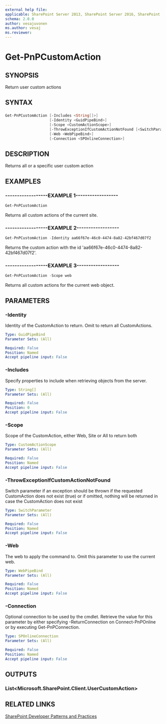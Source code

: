 ```yaml
---
external help file:
applicable: SharePoint Server 2013, SharePoint Server 2016, SharePoint Server 2019, SharePoint Online
schema: 2.0.0
author: vesajuvonen
ms.author: vesaj
ms.reviewer:
---
```

# Get-PnPCustomAction

## SYNOPSIS
Return user custom actions

## SYNTAX 

### 
```powershell
Get-PnPCustomAction [-Includes <String[]>]
                    [-Identity <GuidPipeBind>]
                    [-Scope <CustomActionScope>]
                    [-ThrowExceptionIfCustomActionNotFound [<SwitchParameter>]]
                    [-Web <WebPipeBind>]
                    [-Connection <SPOnlineConnection>]
```

## DESCRIPTION
Returns all or a specific user custom action

## EXAMPLES

### ------------------EXAMPLE 1------------------
```powershell
Get-PnPCustomAction
```

Returns all custom actions of the current site.

### ------------------EXAMPLE 2------------------
```powershell
Get-PnPCustomAction -Identity aa66f67e-46c0-4474-8a82-42bf467d07f2
```

Returns the custom action with the id 'aa66f67e-46c0-4474-8a82-42bf467d07f2'.

### ------------------EXAMPLE 3------------------
```powershell
Get-PnPCustomAction -Scope web
```

Returns all custom actions for the current web object.

## PARAMETERS

### -Identity
Identity of the CustomAction to return. Omit to return all CustomActions.

```yaml
Type: GuidPipeBind
Parameter Sets: (All)

Required: False
Position: Named
Accept pipeline input: False
```

### -Includes
Specify properties to include when retrieving objects from the server.

```yaml
Type: String[]
Parameter Sets: (All)

Required: False
Position: 0
Accept pipeline input: False
```

### -Scope
Scope of the CustomAction, either Web, Site or All to return both

```yaml
Type: CustomActionScope
Parameter Sets: (All)

Required: False
Position: Named
Accept pipeline input: False
```

### -ThrowExceptionIfCustomActionNotFound
Switch parameter if an exception should be thrown if the requested CustomAction does not exist (true) or if omitted, nothing will be returned in case the CustomAction does not exist

```yaml
Type: SwitchParameter
Parameter Sets: (All)

Required: False
Position: Named
Accept pipeline input: False
```

### -Web
The web to apply the command to. Omit this parameter to use the current web.

```yaml
Type: WebPipeBind
Parameter Sets: (All)

Required: False
Position: Named
Accept pipeline input: False
```

### -Connection
Optional connection to be used by the cmdlet. Retrieve the value for this parameter by either specifying -ReturnConnection on Connect-PnPOnline or by executing Get-PnPConnection.

```yaml
Type: SPOnlineConnection
Parameter Sets: (All)

Required: False
Position: Named
Accept pipeline input: False
```

## OUTPUTS

### List<Microsoft.SharePoint.Client.UserCustomAction>

## RELATED LINKS

[SharePoint Developer Patterns and Practices](https://aka.ms/sppnp)

